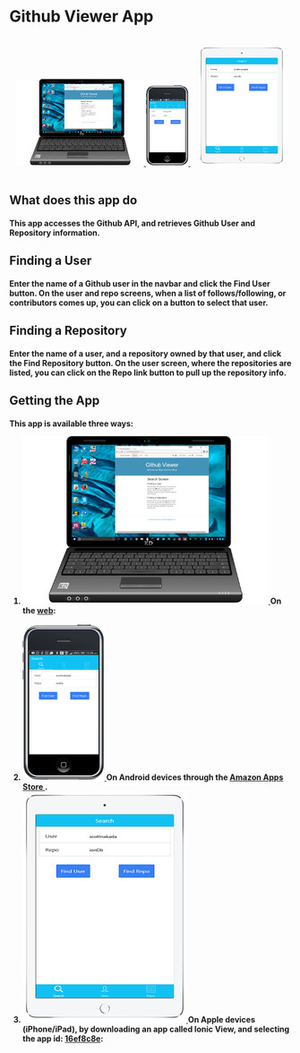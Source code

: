 <h1>Github Viewer App</h1>

<br>
  <center>
    <a href="http://scottnakada.github.io/GitViewer/yoGitViewer/dist/public/index.html">
      <img src="images/LaptopGitViewer.png" width="45%">
    </a>
    <a href="http://www.amazon.com/Quickstart-Prototypes-GitViewer/dp/B0144CR3GI/ref=sr_1_1?s=mobile-apps&ie=UTF8&qid=1440007082&sr=1-1&keywords=gitviewer">
      <img src="images/AndroidGitViewer.png" width="15%">
    </a>&nbsp;&nbsp;&nbsp;
    <a href="http://scottnakada.github.io/GitViewer/#ios">
      <img src="images/iPadGitViewer.png" width="30%">
    </a>
  </center>
<br>

<h2>What does this app do</h2>
  <h4>
    <p>
      This app accesses the Github API, and retrieves Github User and Repository information.
    </p>
  </h4>
  <h2>Finding a User</h2>
    <h4>
      <p>
        Enter the name of a Github user in the navbar and click the
        Find User button. On the user and repo screens, when a list of follows/following, or
        contributors comes up, you can click on a button to select that user.
      </p>
    </h4>

  <h2>Finding a Repository</h2>
    <h4>
      <p>
        Enter the name of a user, and a repository owned by that user, and click
        the Find Repository button. On the user screen, where the repositories are listed, you can click
        on the Repo link button to pull up the repository info.
      </p>
    </h4>

  <h2>Getting the App</h2>
    <h4>
      <p>
        This app is available three ways:
      </p>
      <ol>
        <li>
          <a href="http://scottnakada.github.io/GitViewer/yoGitViewer/dist/public/index.html">
            <img src="images/LaptopGitViewer.png"/>
          </a>
          On the <a href="http://scottnakada.github.io/GitViewer/yoGitViewer/dist/public/index.html">web</a>:<br><br>
        </li>
        <li>
          <a href="http://www.amazon.com/Quickstart-Prototypes-GitViewer/dp/B0144CR3GI/ref=sr_1_1?s=mobile-apps&ie=UTF8&qid=1440007082&sr=1-1&keywords=gitviewer">
            <img src="images/AndroidGitViewer.png"/>
          </a>
          On Android devices through the
          <a href="http://www.amazon.com/Quickstart-Prototypes-GitViewer/dp/B0144CR3GI/ref=sr_1_1?s=mobile-apps&ie=UTF8&qid=1440007082&sr=1-1&keywords=gitviewer">
            Amazon Apps Store
          </a>.
        </li>
        <li>
          <a href="http://scottnakada.github.io/GitViewer/index.html#ios">
            <img src="images/iPadGitViewer.png"/>
          </a>
          On Apple devices (iPhone/iPad), by downloading an app called Ionic View, and selecting the
          app id: <a href="http://scottnakada.github.io/GitViewer/index.html#ios">16ef8c8e</a>:<br><br>
        </li>
      </ol>
    </h4>
